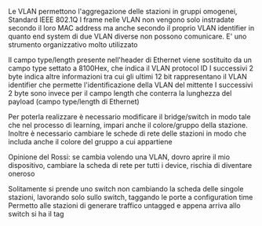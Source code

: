 Le VLAN permettono l'aggregazione delle stazioni in gruppi omogenei, Standard IEEE 802.1Q
I frame nelle VLAN non vengono solo instradate secondo il loro MAC address ma anche secondo il proprio VLAN identifier in quanto end system di due VLAN diverse non possono comunicare.
E' uno strumento organizzativo molto utilizzato

Il campo type/length presente nell'header di Ethernet viene sostituito da un campo type settato a 8100Hex, che indica il VLAN protocol ID
I successivi 2 byte indica altre informazioni tra cui gli ultimi 12 bit rappresentano il VLAN identifier che permette l'identificazione della VLAN del mittente
I successivi 2 byte sono invece per il campo length che conterra la lunghezza del payload (campo type/length di Ethernet)

Per poterla realizzare è necessario modificare il bridge/switch in modo tale che nel processo di learning, impari anche il colore/gruppo della stazione. 
Inoltre è necessario cambiare le schede di rete delle stazioni in modo che includa anche il colore del gruppo a cui appartiene

Opinione del Rossi: se cambia volendo una VLAN, dovro aprire il mio dispositivo, cambiare la scheda di rete per tutti i device, rischia di diventare oneroso

Solitamente si prende uno switch non cambiando la scheda delle singole stazioni, lavorando solo sullo switch, taggando le porte a configuration time 
Permetto alle stazioni di generare traffico untagged e appena arriva allo switch si ha il tag